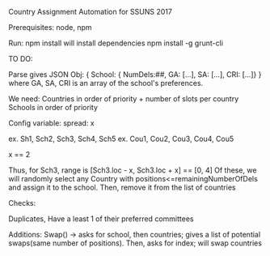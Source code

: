 Country Assignment Automation for SSUNS 2017

Prerequisites: node, npm

Run:
npm install will install dependencies
npm install -g grunt-cli


TO DO:

Parse gives JSON Obj:
{
School: { NumDels:##, GA: [...], SA: [...], CRI: [...]}
}
where GA, SA, CRI is an array of the school's preferences.


We need:
Countries in order of priority + number of slots per country
Schools in order of priority

Config variable:
spread: x


ex. Sh1, Sch2, Sch3, Sch4, Sch5
ex. Cou1, Cou2, Cou3, Cou4, Cou5

x == 2

Thus, for Sch3, range is [Sch3.loc - x, Sch3.loc + x] == [0, 4]
Of these, we will randomly select any Country with positions<=remainingNumberOfDels and assign it to the school. Then, remove it from the list of countries

Checks:

Duplicates,
Have a least 1 of their preferred committees

Additions:
Swap() -> asks for school, then countries; gives a list of potential swaps(same number of positions). Then, asks for index; will swap countries
